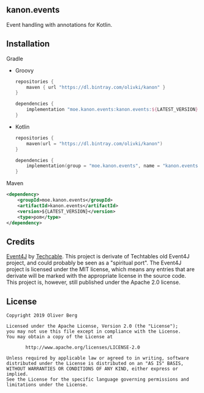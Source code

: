 ## kanon.events

Event handling with annotations for Kotlin.

## Installation

Gradle

- Groovy

  ```groovy
  repositories {
      maven { url "https://dl.bintray.com/olivki/kanon" }
  }
  
  dependencies {
      implementation "moe.kanon.events:kanon.events:${LATEST_VERSION}"
  }
  ```

- Kotlin

  ```kotlin
  repositories {
      maven(url = "https://dl.bintray.com/olivki/kanon")
  }
  
  dependencies {
      implementation(group = "moe.kanon.events", name = "kanon.events", version = "${LATEST_VERSION}")
  }
  ```

Maven

```xml
<dependency>
    <groupId>moe.kanon.events</groupId>
    <artifactId>kanon.events</artifactId>
    <version>${LATEST_VERSION}</version>
    <type>pom</type>
</dependency>
```

## Credits

[Event4J](https://github.com/Techcable/Event4J) by [Techcable](https://github.com/Techcable).
This project is derivate of Techtables old Event4J project, and could probably be seen as a "spiritual port".
The Event4J project is licensed under the MIT license, which means any entries that are derivate will be marked with the appropriate license in the source code. This project is, however, still published under the Apache 2.0 license.

## License

````
Copyright 2019 Oliver Berg

Licensed under the Apache License, Version 2.0 (the "License");
you may not use this file except in compliance with the License.
You may obtain a copy of the License at

       http://www.apache.org/licenses/LICENSE-2.0

Unless required by applicable law or agreed to in writing, software
distributed under the License is distributed on an "AS IS" BASIS,
WITHOUT WARRANTIES OR CONDITIONS OF ANY KIND, either express or implied.
See the License for the specific language governing permissions and
limitations under the License.
````